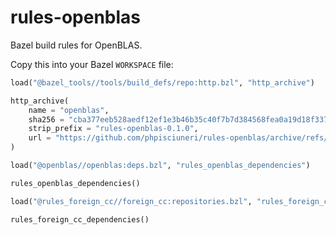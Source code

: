 # rules-openblas

Bazel build rules for OpenBLAS.

Copy this into your Bazel `WORKSPACE` file:

```python
load("@bazel_tools//tools/build_defs/repo:http.bzl", "http_archive")

http_archive(
    name = "openblas",
    sha256 = "cba377eeb528aedf12ef1e3b46b35c40f7b7d384568fea0a19d18f3378b1ccb9",
    strip_prefix = "rules-openblas-0.1.0",
    url = "https://github.com/phpisciuneri/rules-openblas/archive/refs/tags/v0.1.0.tar.gz",
)

load("@openblas//openblas:deps.bzl", "rules_openblas_dependencies")

rules_openblas_dependencies()

load("@rules_foreign_cc//foreign_cc:repositories.bzl", "rules_foreign_cc_dependencies")

rules_foreign_cc_dependencies()
```
